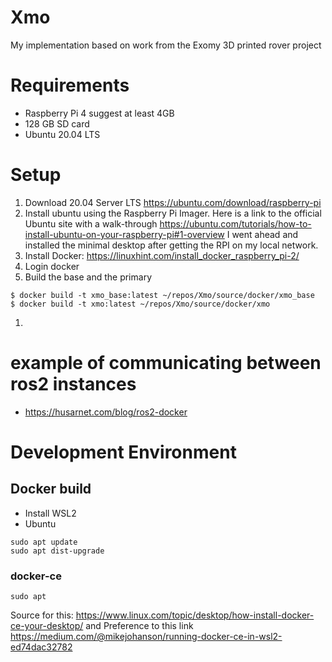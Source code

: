 # Xmo
My implementation based on work from the Exomy 3D printed rover project

# Requirements
- Raspberry Pi 4 suggest at least 4GB
- 128 GB SD card
- Ubuntu 20.04 LTS

# Setup
1. Download 20.04 Server LTS https://ubuntu.com/download/raspberry-pi
1. Install ubuntu using the Raspberry Pi Imager.  Here is a link to the official Ubuntu site with a walk-through https://ubuntu.com/tutorials/how-to-install-ubuntu-on-your-raspberry-pi#1-overview  I went ahead and installed the minimal desktop after getting the RPI on my local network.
1. Install Docker: https://linuxhint.com/install_docker_raspberry_pi-2/
1. Login docker
1. Build the base and the primary
```
$ docker build -t xmo_base:latest ~/repos/Xmo/source/docker/xmo_base
$ docker build -t xmo:latest ~/repos/Xmo/source/docker/xmo
```
1.

# example of communicating between ros2 instances
- https://husarnet.com/blog/ros2-docker


# Development Environment

## Docker build
- Install WSL2
- Ubuntu
```
sudo apt update 
sudo apt dist-upgrade
```

### docker-ce
```
sudo apt 
```

Source for this: https://www.linux.com/topic/desktop/how-install-docker-ce-your-desktop/
and Preference to this link https://medium.com/@mikejohanson/running-docker-ce-in-wsl2-ed74dac32782

